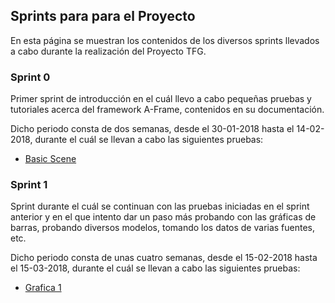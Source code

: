 ## Sprints para para el Proyecto

En esta página se muestran los contenidos de los diversos sprints llevados a cabo durante la realización del Proyecto TFG.

### Sprint 0

Primer sprint de introducción en el cuál llevo a cabo pequeñas pruebas y tutoriales acerca del framework A-Frame, contenidos en su documentación.

Dicho periodo consta de dos semanas, desde el 30-01-2018 hasta el 14-02-2018, durante el cuál se llevan a cabo las siguientes pruebas:

* [Basic Scene](BasicScene/README.md)


### Sprint 1

Sprint durante el cuál se continuan con las pruebas iniciadas en el sprint anterior y en el que intento dar un paso más probando con las gráficas de barras, probando diversos modelos, tomando los datos de varias fuentes, etc.

Dicho periodo consta de unas cuatro semanas, desde el 15-02-2018 hasta el 15-03-2018, durante el cuál se llevan a cabo las siguientes pruebas:

* [Grafica 1](figures-01/README.md)







